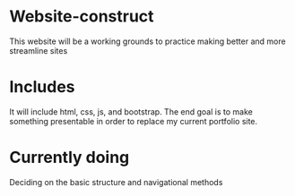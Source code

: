 # Website-construct
This website will be a working grounds to practice making better 
and more streamline sites

# Includes
It will include html, css, js, and bootstrap. The end goal is to make
something presentable in order to replace my current portfolio site.

# Currently doing
Deciding on the basic structure and navigational methods
